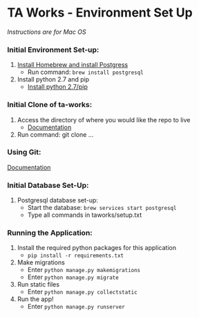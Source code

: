# TA Works - Environment Set Up
_Instructions are for Mac OS_

### Initial Environment Set-up:
1. [Install Homebrew and install Postgress](https://launchschool.com/blog/how-to-install-postgresql-on-a-mac)
   * Run command: `brew install postgresql`
2. Install python 2.7 and pip
   * [Install python 2.7/pip](https://pip.pypa.io/en/stable/installing/)

### Initial Clone of ta-works:
1. Access the directory of where you would like the repo to live
   * [Documentation](https://stackoverflow.com/questions/9547730/how-to-navigate-to-to-different-directories-in-the-terminal-mac)
2. Run command: git clone ...

### Using Git:
[Documentation](https://github.com/codepath/ios_guides/wiki/Using-Git-with-Terminal)

### Initial Database Set-Up:
1. Postgresql database set-up:
   * Start the database: `brew services start postgresql`
   * Type all commands in taworks/setup.txt

### Running the Application:
1. Install the required python packages for this application   
   * `pip install -r requirements.txt`
2. Make migrations
   * Enter `python manage.py makemigrations`
   * Enter `python manage.py migrate`
3. Run static files
   * Enter `python manage.py collectstatic`
4. Run the app!
   * Enter `python manage.py runserver`

